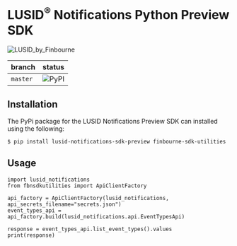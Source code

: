 # LUSID<sup>®</sup> Notifications Python Preview SDK

![LUSID_by_Finbourne](https://content.finbourne.com/LUSID_repo.png)

| branch | status |
| --- | --- |
| `master` |  ![PyPI](https://img.shields.io/pypi/v/lusid-notifications-sdk-preview?color=blue)

## Installation

The PyPi package for the LUSID Notifications Preview SDK can installed using the following:

```
$ pip install lusid-notifications-sdk-preview finbourne-sdk-utilities
```

## Usage

```
import lusid_notifications
from fbnsdkutilities import ApiClientFactory

api_factory = ApiClientFactory(lusid_notifications, api_secrets_filename="secrets.json")
event_types_api = api_factory.build(lusid_notifications.api.EventTypesApi)

response = event_types_api.list_event_types().values
print(response)
```

